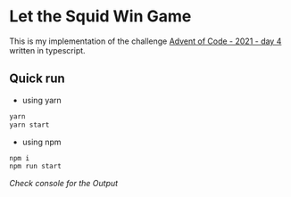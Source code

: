 # Let the Squid Win Game

This is my implementation of the challenge [Advent of Code - 2021 - day 4](https://adventofcode.com/2021/day/4) written in typescript.

## Quick run

- using yarn

```bash
yarn
yarn start
```

- using npm

```bash
npm i
npm run start
```

_Check console for the Output_
